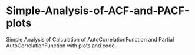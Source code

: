 # Simple-Analysis-of-ACF-and-PACF-plots
Simple Analysis of Calculation of AutoCorrelationFunction and Partial AutoCorrelationFunction with plots and code.
